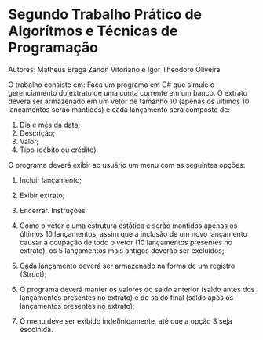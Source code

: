 # Segundo Trabalho Prático de Algorítmos e Técnicas de Programação
Autores: Matheus Braga Zanon Vitoriano e Igor Theodoro Oliveira


O trabalho consiste em:
Faça um programa em C# que simule o gerenciamento do extrato de uma conta corrente em um banco. 
O extrato deverá ser armazenado em um vetor de tamanho 10 (apenas os últimos 10 lançamentos serão mantidos) e cada lançamento será composto de: 
1. Dia e mês da data; 
2. Descrição; 
3. Valor; 
4. Tipo (débito ou crédito). 

O programa deverá exibir ao usuário um menu com as seguintes opções:
1. Incluir lançamento; 
2. Exibir extrato;
3. Encerrar. Instruções 

1. Como o vetor é uma estrutura estática e serão mantidos apenas os últimos 10 lançamentos, assim que a inclusão de um novo lançamento causar a ocupação de todo o vetor (10 lançamentos presentes no extrato), os 5 lançamentos mais antigos deverão ser excluídos; 
2. Cada lançamento deverá ser armazenado na forma de um registro (Struct); 
3. O programa deverá manter os valores do saldo anterior (saldo antes dos lançamentos presentes no extrato) e do saldo final (saldo após os lançamentos presentes no extrato);
4. O menu deve ser exibido indefinidamente, até que a opção 3 seja escolhida.
